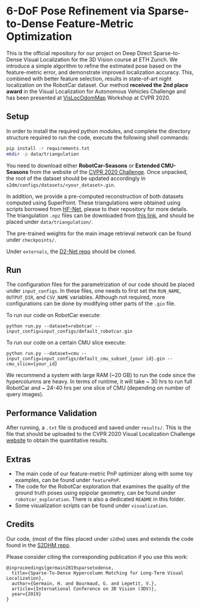 # 6-DoF Pose Refinement via Sparse-to-Dense Feature-Metric Optimization

This is the official repository for our project on Deep Direct Sparse-to-Dense Visual Localization for the 3D Vision course at ETH Zurich.
We introduce a simple algorithm to refine the estimated pose based on the feature-metric error, and demonstrate improved localization accuracy.
This, combined with better feature selection, results in state-of-art night localization on the RobotCar dataset.
Our method __received the 2nd place award__ in the Visual Localization for Autonomous Vehicles Challenge and has been presented at [VisLocOdomMap](https://sites.google.com/view/vislocslamcvpr2020/home) Workshop at CVPR 2020.

## Setup

In order to install the required python modules, and complete the directory structure required to run the code, execute the following shell commands: 
```bash
pip install -r requirements.txt
mkdir -p data/triangulation
```

You need to download either __RobotCar-Seasons__ or __Extended CMU-Seasons__ from the website of the [CVPR 2020 Challenge](https://visuallocalization.net).
Once unpacked, the root of the dataset should be updated accordingly in `s2dm/configs/datasets/<your_dataset>.gin`.  

In addition, we provide a pre-computed reconstruction of both datasets computed using SuperPoint.
These triangulations were obtained using scripts borrowed from [HF-Net](https://github.com/ethz-asl/hfnet/tree/master/colmap-helpers), please to their repository for more details.
The triangulation `.npz` files can be downloaded from [this link](https://www.dropbox.com/sh/288mo16ji6uva5v/AAD8zULDYNWGFh67EedqBSGra?dl=0), and should be placed under `data/triangulation/`.

The pre-trained weights for the main image retrieval network can be found under `checkpoints/`.

Under `externals`, the [D2-Net repo](https://github.com/mihaidusmanu/d2-net.git) should be cloned.

## Run

The configuration files for the parametrization of our code should be placed under `input_configs`.
In these files, one needs to first set the `RUN_NAME`, `OUTPUT_DIR`, and `CSV_NAME` variables.
Although not required, more configurations can be done by modifying other parts of the `.gin` file.

To run our code on RobotCar execute:
```
python run.py --dataset=robotcar --input_config=input_configs/default_robotcar.gin
```

To run our code on a certain CMU slice execute:
```
python run.py --dataset=cmu --input_config=input_configs/default_cmu_subset_{your id}.gin --cmu_slice={your_id}
```

We recommend a system with large RAM (~20 GB) to run the code since the hypercolumns are heavy.
In terms of runtime, it will take ~ 30 hrs to run full RobotCar and ~ 24-40 hrs per one slice of CMU (depending on number of query images). 

## Performance Validation

After running, a `.txt` file is produced and saved under `results/`. 
This is the file that should be uploaded to the CVPR 2020 Visual Localization Challenge [website](https://visuallocalization.net) to obtain the quantitative results.

## Extras

* The main code of our feature-metric PnP optimizer along with some toy examples, can be found under `featurePnP`.
* The code for the RobotCar exploration that examines the quality of the ground truth poses using epipolar geometry, can be found under `robotcar_exploration`. There is also a dedicated `README` in this folder. 
* Some visualization scripts can be found under `visualization`.

## Credits

Our code, (most of the files placed under `s2dhm`) uses and extends the code found in the [S2DHM repo](https://github.com/germain-hug/S2DHM). 

Please consider citing the corresponding publication if you use this work:
```
@inproceedings{germain2019sparsetodense,
  title={Sparse-To-Dense Hypercolumn Matching for Long-Term Visual Localization},
  author={Germain, H. and Bourmaud, G. and Lepetit, V.},
  article={International Conference on 3D Vision (3DV)},
  year={2019}
}
```
